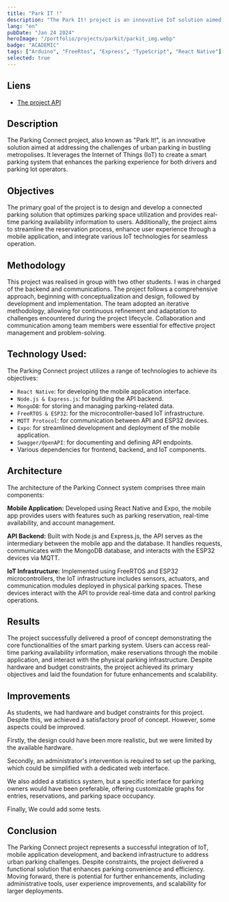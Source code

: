 ```yaml
---
title: "Park IT !"
description: "The Park It! project is an innovative IoT solution aimed at simplifying parking. With smart sensors and a user-friendly application, it provides an optimized parking experience."
lang: "en"
pubDate: "Jan 24 2024"
heroImage: "/portfolio/projects/parkit/parkit_img.webp"
badge: "ACADEMIC"
tags: ["Arduino", "FreeRtos", "Express", "TypeScript", "React Native"]
selected: true
---
```

## **Liens**
* [The project API](https://github.com/IssamSisbane/parkit-api)

## **Description**

The Parking Connect project, also known as "Park It!", is an innovative solution aimed at addressing the challenges of urban parking in bustling metropolises. It leverages the Internet of Things (IoT) to create a smart parking system that enhances the parking experience for both drivers and parking lot operators.

## **Objectives**

The primary goal of the project is to design and develop a connected parking solution that optimizes parking space utilization and provides real-time parking availability information to users. Additionally, the project aims to streamline the reservation process, enhance user experience through a mobile application, and integrate various IoT technologies for seamless operation.

## **Methodology**

This project was realised in group with two other students. I was in charged of the backend and communications. The project follows a comprehensive approach, beginning with conceptualization and design, followed by development and implementation. The team adopted an iterative methodology, allowing for continuous refinement and adaptation to challenges encountered during the project lifecycle. Collaboration and communication among team members were essential for effective project management and problem-solving.

## **Technology Used**:

The Parking Connect project utilizes a range of technologies to achieve its objectives:

* `React Native`: for developing the mobile application interface.
* `Node.js & Express.js`: for building the API backend.
* `MongoDB`: for storing and managing parking-related data.
* `FreeRTOS & ESP32`: for the microcontroller-based IoT infrastructure.
* `MQTT Protocol`: for communication between API and ESP32 devices.
* `Expo`: for streamlined development and deployment of the mobile application.
* `Swagger/OpenAPI`: for documenting and defining API endpoints.
* Various dependencies for frontend, backend, and IoT components.

## **Architecture**

The architecture of the Parking Connect system comprises three main components:

**Mobile Application:** Developed using React Native and Expo, the mobile app provides users with features such as parking reservation, real-time availability, and account management.

**API Backend:** Built with Node.js and Express.js, the API serves as the intermediary between the mobile app and the database. It handles requests, communicates with the MongoDB database, and interacts with the ESP32 devices via MQTT.

**IoT Infrastructure:** Implemented using FreeRTOS and ESP32 microcontrollers, the IoT infrastructure includes sensors, actuators, and communication modules deployed in physical parking spaces. These devices interact with the API to provide real-time data and control parking operations.

## **Results**

The project successfully delivered a proof of concept demonstrating the core functionalities of the smart parking system. Users can access real-time parking availability information, make reservations through the mobile application, and interact with the physical parking infrastructure. Despite hardware and budget constraints, the project achieved its primary objectives and laid the foundation for future enhancements and scalability.

## **Improvements**

As students, we had hardware and budget constraints for this project. Despite this, we achieved a satisfactory proof of concept. However, some aspects could be improved.

Firstly, the design could have been more realistic, but we were limited by the available hardware.

Secondly, an administrator's intervention is required to set up the parking, which could be simplified with a dedicated web interface.

We also added a statistics system, but a specific interface for parking owners would have been preferable, offering customizable graphs for entries, reservations, and parking space occupancy.

Finally, We could add some tests.


## **Conclusion**

The Parking Connect project represents a successful integration of IoT, mobile application development, and backend infrastructure to address urban parking challenges. Despite constraints, the project delivered a functional solution that enhances parking convenience and efficiency. Moving forward, there is potential for further enhancements, including administrative tools, user experience improvements, and scalability for larger deployments.